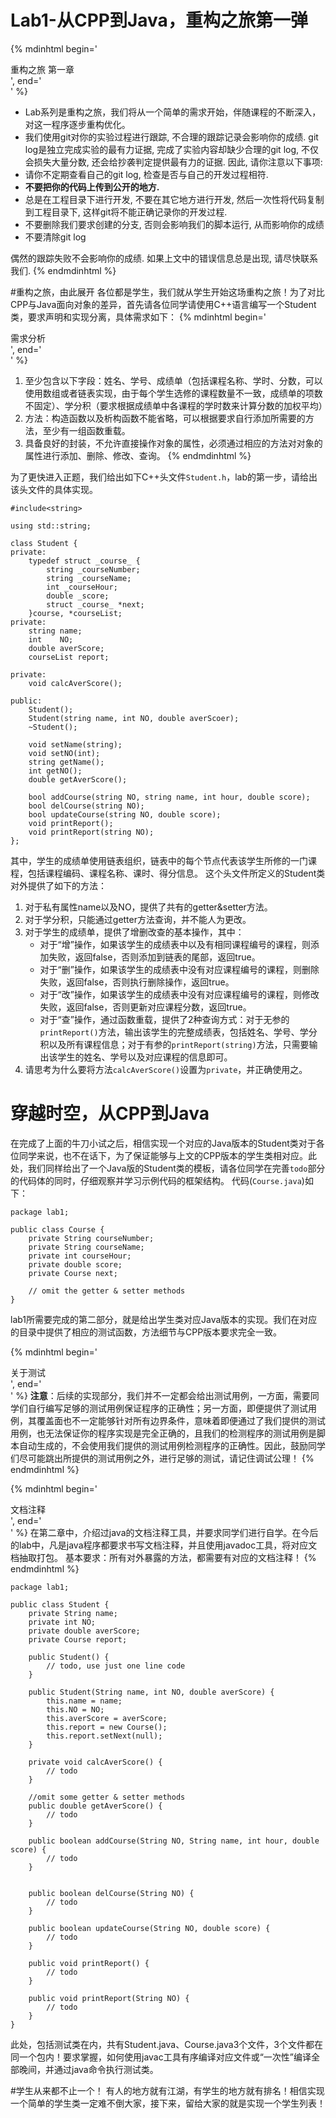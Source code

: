 # Lab1-从CPP到Java，重构之旅第一弹

{% mdinhtml begin='<div class=panel><div class=lab>重构之旅 第一章</div><div class=word-in-panel>', end='</div></div>' %}
* Lab系列是重构之旅，我们将从一个简单的需求开始，伴随课程的不断深入，对这一程序逐步重构优化。
* 我们使用git对你的实验过程进行跟踪, 不合理的跟踪记录会影响你的成绩. git log是独立完成实验的最有力证据, 完成了实验内容却缺少合理的git log, 不仅会损失大量分数, 还会给抄袭判定提供最有力的证据. 因此, 请你注意以下事项:
 * 请你不定期查看自己的git log, 检查是否与自己的开发过程相符.
 * **不要把你的代码上传到公开的地方.**
 * 总是在工程目录下进行开发, 不要在其它地方进行开发, 然后一次性将代码复制到工程目录下, 这样git将不能正确记录你的开发过程.
 * 不要删除我们要求创建的分支, 否则会影响我们的脚本运行, 从而影响你的成绩
 * 不要清除git log

偶然的跟踪失败不会影响你的成绩. 如果上文中的错误信息总是出现, 请尽快联系我们.
{% endmdinhtml %}

#重构之旅，由此展开
各位都是学生，我们就从学生开始这场重构之旅！为了对比CPP与Java面向对象的差异，首先请各位同学请使用C++语言编写一个Student类，要求声明和实现分离，具体需求如下：
{% mdinhtml begin='<div class=panel><div class=lab>需求分析</div><div class=word-in-panel>', end='</div></div>' %}
1. 至少包含以下字段：姓名、学号、成绩单（包括课程名称、学时、分数，可以使用数组或者链表实现，由于每个学生选修的课程数量不一致，成绩单的项数不固定）、学分积（要求根据成绩单中各课程的学时数来计算分数的加权平均）
2. 方法：构造函数以及析构函数不能省略，可以根据要求自行添加所需要的方法，至少有一组函数重载。
3. 具备良好的封装，不允许直接操作对象的属性，必须通过相应的方法对对象的属性进行添加、删除、修改、查询。
{% endmdinhtml %}

为了更快进入正题，我们给出如下C++头文件`Student.h`，lab的第一步，请给出该头文件的具体实现。

```
#include<string>

using std::string;

class Student {
private:
	typedef struct _course_ {  
		string _courseNumber;
		string _courseName;	
		int _courseHour;
		double _score;  
		struct _course_ *next;  
	}course, *courseList;   
private:
	string name;
	int    NO;
	double averScore;
	courseList report;

private:
	void calcAverScore();
	
public:
	Student();
	Student(string name, int NO, double averScoer);
	~Student();
	
	void setName(string);
	void setNO(int);
	string getName();
	int getNO();
	double getAverScore();
	
	bool addCourse(string NO, string name, int hour, double score);
	bool delCourse(string NO);
	bool updateCourse(string NO, double score);
	void printReport();
	void printReport(string NO);
};

```
其中，学生的成绩单使用链表组织，链表中的每个节点代表该学生所修的一门课程，包括课程编码、课程名称、课时、得分信息。
这个头文件所定义的Student类对外提供了如下的方法：
1. 对于私有属性name以及NO，提供了共有的getter&setter方法。
2. 对于学分积，只能通过getter方法查询，并不能人为更改。
3. 对于学生的成绩单，提供了增删改查的基本操作，其中：
	* 对于“增”操作，如果该学生的成绩表中以及有相同课程编号的课程，则添加失败，返回false，否则添加到链表的尾部，返回true。
	* 对于“删”操作，如果该学生的成绩表中没有对应课程编号的课程，则删除失败，返回false，否则执行删除操作，返回true。
	* 对于“改”操作，如果该学生的成绩表中没有对应课程编号的课程，则修改失败，返回false，否则更新对应课程分数，返回true。
	* 对于“查”操作，通过函数重载，提供了2种查询方式：对于无参的`printReport()`方法，输出该学生的完整成绩表，包括姓名、学号、学分积以及所有课程信息；对于有参的`printReport(string)`方法，只需要输出该学生的姓名、学号以及对应课程的信息即可。
4. 请思考为什么要将方法`calcAverScore()`设置为`private`，并正确使用之。

# 穿越时空，从CPP到Java
在完成了上面的牛刀小试之后，相信实现一个对应的Java版本的Student类对于各位同学来说，也不在话下，为了保证能够与上文的CPP版本的学生类相对应。此处，我们同样给出了一个Java版的Student类的模板，请各位同学在完善`todo`部分的代码体的同时，仔细观察并学习示例代码的框架结构。
代码(`Course.java`)如下：

```
package lab1;

public class Course {
    private String courseNumber;
    private String courseName;
    private int courseHour;
    private double score;
    private Course next;

	// omit the getter & setter methods
}

```	

lab1所需要完成的第二部分，就是给出学生类对应Java版本的实现。我们在对应的目录中提供了相应的测试函数，方法细节与CPP版本要求完全一致。

{% mdinhtml begin='<div class=panel><div class=lab>关于测试</div><div class=word-in-panel>', end='</div></div>' %}
**注意**：后续的实现部分，我们并不一定都会给出测试用例，一方面，需要同学们自行编写足够的测试用例保证程序的正确性；另一方面，即便提供了测试用例，其覆盖面也不一定能够针对所有边界条件，意味着即便通过了我们提供的测试用例，也无法保证你的程序实现是完全正确的，且我们的检测程序的测试用例是脚本自动生成的，不会使用我们提供的测试用例检测程序的正确性。因此，鼓励同学们尽可能跳出所提供的测试用例之外，进行足够的测试，请记住调试公理！
{% endmdinhtml %}


{% mdinhtml begin='<div class=panel><div class=lab>文档注释</div><div class=word-in-panel>', end='</div></div>' %}
在第二章中，介绍过java的文档注释工具，并要求同学们进行自学。在今后的lab中，凡是java程序都要求书写文档注释，并且使用javadoc工具，将对应文档抽取打包。
基本要求：所有对外暴露的方法，都需要有对应的文档注释！
{% endmdinhtml %}
```
package lab1;

public class Student {
    private String name;
    private int NO;
    private double averScore;
    private Course report;

    public Student() {
		// todo, use just one line code
    }

    public Student(String name, int NO, double averScore) {
        this.name = name;
        this.NO = NO;
        this.averScore = averScore;
        this.report = new Course();
        this.report.setNext(null);
    }

    private void calcAverScore() {
		// todo
    }

	//omit some getter & setter methods
    public double getAverScore() {
		// todo
    }

    public boolean addCourse(String NO, String name, int hour, double score) {
		// todo
    }


    public boolean delCourse(String NO) {
		// todo
    }

    public boolean updateCourse(String NO, double score) {
		// todo
    }

    public void printReport() {
		// todo
    }

    public void printReport(String NO) {
		// todo
    }
}
```
此处，包括测试类在内，共有Student.java、Course.java3个文件，3个文件都在同一个包内！要求掌握，如何使用javac工具有序编译对应文件或“一次性”编译全部晚间，并通过java命令执行测试类。

#学生从来都不止一个！
有人的地方就有江湖，有学生的地方就有排名！相信实现一个简单的学生类一定难不倒大家，接下来，留给大家的就是实现一个学生列表！




